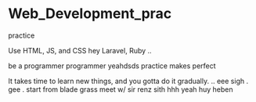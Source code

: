 # Web_Development_prac
practice

Use HTML, JS, and CSS
 hey
Laravel, Ruby ..

be a programmer programmer
 yeahdsds
practice makes perfect

It takes time to learn new things, and you gotta do it gradually.
..
 eee 
sigh
. gee . start from blade grass meet w/ sir renz
sith
hhh
yeah
huy
heben
